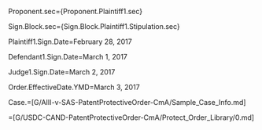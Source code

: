 Proponent.sec={Proponent.Plaintiff1.sec}

Sign.Block.sec={Sign.Block.Plaintiff1.Stipulation.sec}

Plaintiff1.Sign.Date=February 28, 2017

Defendant1.Sign.Date=March 1, 2017

Judge1.Sign.Date=March 2, 2017

Order.EffectiveDate.YMD=March 3, 2017

Case.=[G/AIII-v-SAS-PatentProtectiveOrder-CmA/Sample_Case_Info.md]

=[G/USDC-CAND-PatentProtectiveOrder-CmA/Protect_Order_Library/0.md]